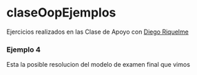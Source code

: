 # claseOopEjemplos

Ejercicios realizados en las Clase de Apoyo con <a href="https://github.com/d1egoRR">Diego Riquelme</a> 

<h3>Ejemplo 4</h3>
Esta la posible resolucion del modelo de examen final que vimos

